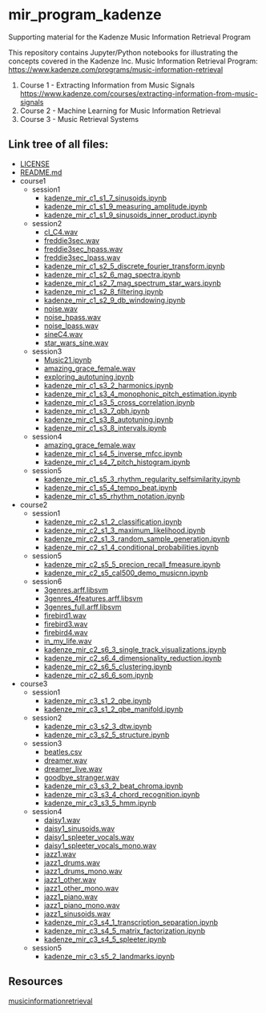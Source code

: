 # mir_program_kadenze
Supporting material for the Kadenze Music Information Retrieval Program

This repository contains Jupyter/Python notebooks for illustrating the concepts 
covered in the Kadenze Inc. Music Information Retrieval Program: 
<https://www.kadenze.com/programs/music-information-retrieval>  

1. Course 1 - Extracting Information from Music Signals 
<https://www.kadenze.com/courses/extracting-information-from-music-signals> 
2. Course 2 - Machine Learning for Music Information Retrieval 
3. Course 3 - Music Retrieval Systems 

## Link tree of all files:

- [LICENSE](./LICENSE)
- [README.md](./README.md)
- course1
  - session1
    - [kadenze_mir_c1_s1_7_sinusoids.ipynb](./course1/session1/kadenze_mir_c1_s1_7_sinusoids.ipynb)
    - [kadenze_mir_c1_s1_9_measuring_amplitude.ipynb](./course1/session1/kadenze_mir_c1_s1_9_measuring_amplitude.ipynb)
    - [kadenze_mir_c1_s1_9_sinusoids_inner_product.ipynb](./course1/session1/kadenze_mir_c1_s1_9_sinusoids_inner_product.ipynb)
  - session2
    - [cl_C4.wav](./course1/session2/cl_C4.wav)
    - [freddie3sec.wav](./course1/session2/freddie3sec.wav)
    - [freddie3sec_hpass.wav](./course1/session2/freddie3sec_hpass.wav)
    - [freddie3sec_lpass.wav](./course1/session2/freddie3sec_lpass.wav)
    - [kadenze_mir_c1_s2_5_discrete_fourier_transform.ipynb](./course1/session2/kadenze_mir_c1_s2_5_discrete_fourier_transform.ipynb)
    - [kadenze_mir_c1_s2_6_mag_spectra.ipynb](./course1/session2/kadenze_mir_c1_s2_6_mag_spectra.ipynb)
    - [kadenze_mir_c1_s2_7_mag_spectrum_star_wars.ipynb](./course1/session2/kadenze_mir_c1_s2_7_mag_spectrum_star_wars.ipynb)
    - [kadenze_mir_c1_s2_8_filtering.ipynb](./course1/session2/kadenze_mir_c1_s2_8_filtering.ipynb)
    - [kadenze_mir_c1_s2_9_db_windowing.ipynb](./course1/session2/kadenze_mir_c1_s2_9_db_windowing.ipynb)
    - [noise.wav](./course1/session2/noise.wav)
    - [noise_hpass.wav](./course1/session2/noise_hpass.wav)
    - [noise_lpass.wav](./course1/session2/noise_lpass.wav)
    - [sineC4.wav](./course1/session2/sineC4.wav)
    - [star_wars_sine.wav](./course1/session2/star_wars_sine.wav)
  - session3
    - [Music21.ipynb](./course1/session3/Music21.ipynb)
    - [amazing_grace_female.wav](./course1/session3/amazing_grace_female.wav)
    - [exploring_autotuning.ipynb](./course1/session3/exploring_autotuning.ipynb)
    - [kadenze_mir_c1_s3_2_harmonics.ipynb](./course1/session3/kadenze_mir_c1_s3_2_harmonics.ipynb)
    - [kadenze_mir_c1_s3_4_monophonic_pitch_estimation.ipynb](./course1/session3/kadenze_mir_c1_s3_4_monophonic_pitch_estimation.ipynb)
    - [kadenze_mir_c1_s3_5_cross_correlation.ipynb](./course1/session3/kadenze_mir_c1_s3_5_cross_correlation.ipynb)
    - [kadenze_mir_c1_s3_7_qbh.ipynb](./course1/session3/kadenze_mir_c1_s3_7_qbh.ipynb)
    - [kadenze_mir_c1_s3_8_autotuning.ipynb](./course1/session3/kadenze_mir_c1_s3_8_autotuning.ipynb)
    - [kadenze_mir_c1_s3_8_intervals.ipynb](./course1/session3/kadenze_mir_c1_s3_8_intervals.ipynb)
  - session4
    - [amazing_grace_female.wav](./course1/session4/amazing_grace_female.wav)
    - [kadenze_mir_c1_s4_5_inverse_mfcc.ipynb](./course1/session4/kadenze_mir_c1_s4_5_inverse_mfcc.ipynb)
    - [kadenze_mir_c1_s4_7_pitch_histogram.ipynb](./course1/session4/kadenze_mir_c1_s4_7_pitch_histogram.ipynb)
  - session5
    - [kadenze_mir_c1_s5_3_rhythm_regularity_selfsimilarity.ipynb](./course1/session5/kadenze_mir_c1_s5_3_rhythm_regularity_selfsimilarity.ipynb)
    - [kadenze_mir_c1_s5_4_tempo_beat.ipynb](./course1/session5/kadenze_mir_c1_s5_4_tempo_beat.ipynb)
    - [kadenze_mir_c1_s5_rhythm_notation.ipynb](./course1/session5/kadenze_mir_c1_s5_rhythm_notation.ipynb)
- course2
  - session1
    - [kadenze_mir_c2_s1_2_classification.ipynb](./course2/session1/kadenze_mir_c2_s1_2_classification.ipynb)
    - [kadenze_mir_c2_s1_3_maximum_likelihood.ipynb](./course2/session1/kadenze_mir_c2_s1_3_maximum_likelihood.ipynb)
    - [kadenze_mir_c2_s1_3_random_sample_generation.ipynb](./course2/session1/kadenze_mir_c2_s1_3_random_sample_generation.ipynb)
    - [kadenze_mir_c2_s1_4_conditional_probabilities.ipynb](./course2/session1/kadenze_mir_c2_s1_4_conditional_probabilities.ipynb)
  - session5
    - [kadenze_mir_c2_s5_5_precion_recall_fmeasure.ipynb](./course2/session5/kadenze_mir_c2_s5_5_precion_recall_fmeasure.ipynb)
    - [kadenze_mir_c2_s5_cal500_demo_musicnn.ipynb](./course2/session5/kadenze_mir_c2_s5_cal500_demo_musicnn.ipynb)
  - session6
    - [3genres.arff.libsvm](./course2/session6/3genres.arff.libsvm)
    - [3genres_4features.arff.libsvm](./course2/session6/3genres_4features.arff.libsvm)
    - [3genres_full.arff.libsvm](./course2/session6/3genres_full.arff.libsvm)
    - [firebird1.wav](./course2/session6/firebird1.wav)
    - [firebird3.wav](./course2/session6/firebird3.wav)
    - [firebird4.wav](./course2/session6/firebird4.wav)
    - [in_my_life.wav](./course2/session6/in_my_life.wav)
    - [kadenze_mir_c2_s6_3_single_track_visualizations.ipynb](./course2/session6/kadenze_mir_c2_s6_3_single_track_visualizations.ipynb)
    - [kadenze_mir_c2_s6_4_dimensionality_reduction.ipynb](./course2/session6/kadenze_mir_c2_s6_4_dimensionality_reduction.ipynb)
    - [kadenze_mir_c2_s6_5_clustering.ipynb](./course2/session6/kadenze_mir_c2_s6_5_clustering.ipynb)
    - [kadenze_mir_c2_s6_6_som.ipynb](./course2/session6/kadenze_mir_c2_s6_6_som.ipynb)
- course3
  - session1
    - [kadenze_mir_c3_s1_2_qbe.ipynb](./course3/session1/kadenze_mir_c3_s1_2_qbe.ipynb)
    - [kadenze_mir_c3_s1_2_qbe_manifold.ipynb](./course3/session1/kadenze_mir_c3_s1_2_qbe_manifold.ipynb)
  - session2
    - [kadenze_mir_c3_s2_3_dtw.ipynb](./course3/session2/kadenze_mir_c3_s2_3_dtw.ipynb)
    - [kadenze_mir_c3_s2_5_structure.ipynb](./course3/session2/kadenze_mir_c3_s2_5_structure.ipynb)
  - session3
    - [beatles.csv](./course3/session3/beatles.csv)
    - [dreamer.wav](./course3/session3/dreamer.wav)
    - [dreamer_live.wav](./course3/session3/dreamer_live.wav)
    - [goodbye_stranger.wav](./course3/session3/goodbye_stranger.wav)
    - [kadenze_mir_c3_s3_2_beat_chroma.ipynb](./course3/session3/kadenze_mir_c3_s3_2_beat_chroma.ipynb)
    - [kadenze_mir_c3_s3_4_chord_recognition.ipynb](./course3/session3/kadenze_mir_c3_s3_4_chord_recognition.ipynb)
    - [kadenze_mir_c3_s3_5_hmm.ipynb](./course3/session3/kadenze_mir_c3_s3_5_hmm.ipynb)
  - session4
    - [daisy1.wav](./course3/session4/daisy1.wav)
    - [daisy1_sinusoids.wav](./course3/session4/daisy1_sinusoids.wav)
    - [daisy1_spleeter_vocals.wav](./course3/session4/daisy1_spleeter_vocals.wav)
    - [daisy1_spleeter_vocals_mono.wav](./course3/session4/daisy1_spleeter_vocals_mono.wav)
    - [jazz1.wav](./course3/session4/jazz1.wav)
    - [jazz1_drums.wav](./course3/session4/jazz1_drums.wav)
    - [jazz1_drums_mono.wav](./course3/session4/jazz1_drums_mono.wav)
    - [jazz1_other.wav](./course3/session4/jazz1_other.wav)
    - [jazz1_other_mono.wav](./course3/session4/jazz1_other_mono.wav)
    - [jazz1_piano.wav](./course3/session4/jazz1_piano.wav)
    - [jazz1_piano_mono.wav](./course3/session4/jazz1_piano_mono.wav)
    - [jazz1_sinusoids.wav](./course3/session4/jazz1_sinusoids.wav)
    - [kadenze_mir_c3_s4_1_transcription_separation.ipynb](./course3/session4/kadenze_mir_c3_s4_1_transcription_separation.ipynb)
    - [kadenze_mir_c3_s4_5_matrix_factorization.ipynb](./course3/session4/kadenze_mir_c3_s4_5_matrix_factorization.ipynb)
    - [kadenze_mir_c3_s4_5_spleeter.ipynb](./course3/session4/kadenze_mir_c3_s4_5_spleeter.ipynb)
  - session5
    - [kadenze_mir_c3_s5_2_landmarks.ipynb](./course3/session5/kadenze_mir_c3_s5_2_landmarks.ipynb)


## Resources

[musicinformationretrieval](https://musicinformationretrieval.com/)